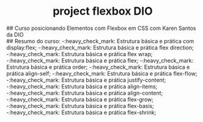 <h1 align="center"> project flexbox DIO</h1>
## Curso posicionando Elementos com Flexbox em CSS com Karen Santos da DIO
<br>
## Resumo do curso:
-:heavy_check_mark: Estrutura básica e prática com display:flex;  
-:heavy_check_mark: Estrutura básica e prática flex direction;  
-:heavy_check_mark: Estrutura básica e prática flex wrap;  
-:heavy_check_mark: Estrutura básica e prática flex;  
-:heavy_check_mark: Estrutura básica e prática order;  
-:heavy_check_mark: Estrutura básica e prática align-self;  
-:heavy_check_mark: Estrutura básica e prática flex-flow;  
-:heavy_check_mark: Estrutura básica e prática justify-content;  
-:heavy_check_mark: Estrutura básica e prática align-items;  
-:heavy_check_mark: Estrutura básica e prática align-content;  
-:heavy_check_mark: Estrutura básica e prática flex-grow;  
-:heavy_check_mark: Estrutura básica e prática flex-basis;  
-:heavy_check_mark: Estrutura básica e prática flex-shrink;  

